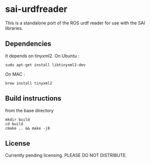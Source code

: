 # sai-urdfreader
This is a standalone port of the ROS urdf reader for use with the SAI libraries.

## Dependencies
It depends on tinyxml2. 
On Ubuntu :
```
sudo apt-get install libtinyxml2-dev
```
On MAC :
```
brew install tinyxml2
```

## Build instructions 
from the base directory
```
mkdir build
cd build
cmake .. && make -j8
```

## License
Currently pending licensing. PLEASE DO NOT DISTRIBUTE.